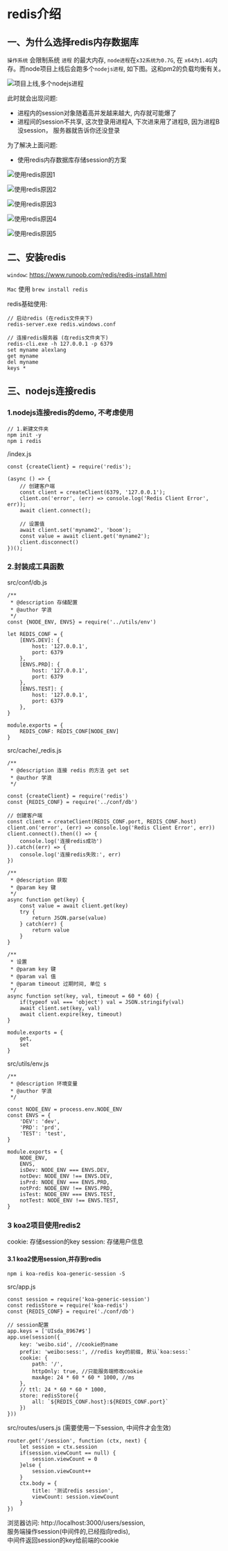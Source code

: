 # redis介绍

## 一、为什么选择redis内存数据库

`操作系统` 会限制系统 `进程` 的最大内存, `node进程`在`x32系统为0.7G`, 在
`x64为1.4G`内存。而node项目上线后会跑多个`nodejs进程`, 如下图。这和pm2的负载均衡有关。

![项目上线,多个nodejs进程](https://lixuelang.com/test/koa2+mysql/023.jpg)

此时就会出现问题:
- 进程内的session对象随着高并发越来越大, 内存就可能爆了
- 进程间的session不共享, 这次登录用进程A, 下次进来用了进程B, 因为进程B没session，
  服务器就告诉你还没登录

为了解决上面问题:

- 使用redis内存数据库存储session的方案

![使用redis原因1](https://lixuelang.com/test/koa2+mysql/024.jpg)

![使用redis原因2](https://lixuelang.com/test/koa2+mysql/025.jpg)

![使用redis原因3](https://lixuelang.com/test/koa2+mysql/026.jpg)

![使用redis原因4](https://lixuelang.com/test/koa2+mysql/027.jpg)

![使用redis原因5](https://lixuelang.com/test/koa2+mysql/028.jpg)

## 二、安装redis

`window`: https://www.runoob.com/redis/redis-install.html

`Mac` 使用 `brew install redis`

redis基础使用:

```
// 启动redis (在redis文件夹下)
redis-server.exe redis.windows.conf

// 连接redis服务器 (在redis文件夹下)
redis-cli.exe -h 127.0.0.1 -p 6379
set myname alexlang
get myname
del myname
keys *
```

## 三、nodejs连接redis

### 1.nodejs连接redis的demo, 不考虑使用

```
// 1.新建文件夹
npm init -y
npm i redis
```

/index.js

```
const {createClient} = require('redis');

(async () => {
    // 创建客户端
    const client = createClient(6379, '127.0.0.1');
    client.on('error', (err) => console.log('Redis Client Error', err));
    await client.connect();

    // 设置值
    await client.set('myname2', 'boom');
    const value = await client.get('myname2');
    client.disconnect()
})();
```

### 2.封装成工具函数

src/conf/db.js

```
/**
 * @description 存储配置
 * @author 学浪
 */
const {NODE_ENV, ENVS} = require('../utils/env')

let REDIS_CONF = {
    [ENVS.DEV]: {
        host: '127.0.0.1',
        port: 6379
    },
    [ENVS.PRD]: {
        host: '127.0.0.1',
        port: 6379
    },
    [ENVS.TEST]: {
        host: '127.0.0.1',
        port: 6379
    },
}

module.exports = {
    REDIS_CONF: REDIS_CONF[NODE_ENV]
}
```

src/cache/_redis.js

```
/**
 * @description 连接 redis 的方法 get set
 * @author 学浪
 */

const {createClient} = require('redis')
const {REDIS_CONF} = require('../conf/db')

// 创建客户端
const client = createClient(REDIS_CONF.port, REDIS_CONF.host)
client.on('error', (err) => console.log('Redis Client Error', err))
client.connect().then(() => {
    console.log('连接redis成功')
}).catch((err) => {
    console.log('连接redis失败:', err)
})

/**
 * @description 获取
 * @param key 键
 */
async function get(key) {
    const value = await client.get(key)
    try {
        return JSON.parse(value)
    } catch(err) {
        return value
    }
}

/**
 * 设置
 * @param key 键
 * @param val 值
 * @param timeout 过期时间, 单位 s
 */
async function set(key, val, timeout = 60 * 60) {
    if(typeof val === 'object') val = JSON.stringify(val)
    await client.set(key, val)
    await client.expire(key, timeout)
}

module.exports = {
    get,
    set
}

```

src/utils/env.js

```
/**
 * @description 环境变量
 * @author 学浪
 */

const NODE_ENV = process.env.NODE_ENV
const ENVS = {
    'DEV': 'dev',
    'PRD': 'prd',
    'TEST': 'test',
}

module.exports = {
    NODE_ENV,
    ENVS,
    isDev: NODE_ENV === ENVS.DEV,
    notDev: NODE_ENV !== ENVS.DEV,
    isPrd: NODE_ENV === ENVS.PRD,
    notPrd: NODE_ENV !== ENVS.PRD,
    isTest: NODE_ENV === ENVS.TEST,
    notTest: NODE_ENV !== ENVS.TEST,
}
```

### 3 koa2项目使用redis2

cookie: 存储session的key
session: 存储用户信息

#### 3.1 koa2使用session,并存到redis

```
npm i koa-redis koa-generic-session -S
```

src/app.js

```
const session = require('koa-generic-session')
const redisStore = require('koa-redis')
const {REDIS_CONF} = require('./conf/db')

// session配置
app.keys = ['UIsda_8967#$']
app.use(session({
    key: 'weibo.sid', //cookie的name
    prefix: 'weibo:sess:', //redis key的前缀, 默认`koa:sess:`
    cookie: {
        path: '/',
        httpOnly: true, //只能服务端修改cookie
        maxAge: 24 * 60 * 60 * 1000, //ms
    },
    // ttl: 24 * 60 * 60 * 1000,
    store: redisStore({
        all: `${REDIS_CONF.host}:${REDIS_CONF.port}`
    })
}))
```

src/routes/users.js (需要使用一下session, 中间件才会生效)

```
router.get('/session', function (ctx, next) {
    let session = ctx.session
    if(session.viewCount == null) {
        session.viewCount = 0
    }else {
        session.viewCount++
    }
    ctx.body = {
        title: '测试redis session',
        viewCount: session.viewCount
    }
})
```

浏览器访问: http://localhost:3000/users/session,  
服务端操作session(中间件的,已经指向redis),   
中间件返回session的key给前端的cookie  
